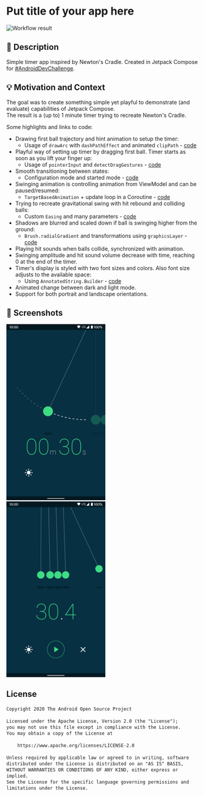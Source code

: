 # Put title of your app here

![Workflow result](https://github.com/MaciejCiemiega/NewtonsTimer/workflows/Check/badge.svg)


## :scroll: Description
Simple timer app inspired by Newton's Cradle. Created in Jetpack Compose for [#AndroidDevChallenge](https://developer.android.com/dev-challenge).


## :bulb: Motivation and Context
The goal was to create something simple yet playful to demonstrate (and evaluate) capabilities of Jetpack Compose.  
The result is a (up to) 1 minute timer trying to recreate Newton's Cradle.

Some highlights and links to code:
- Drawing first ball trajectory and hint animation to setup the timer:
  - Usage of `drawArc` with `dashPathEffect` and animated `clipPath` - [code](/app/src/main/java/com/mobnetic/newtonstimer/configuration/ConfigurationHint.kt)
- Playful way of setting up timer by dragging first ball. Timer starts as soon as you lift your finger up:
  - Usage of `pointerInput` and `detectDragGestures` - [code](/app/src/main/java/com/mobnetic/newtonstimer/configuration/ConfigurationDrag.kt)
- Smooth transitioning between states:
  - Configuration mode and started mode - [code](app/src/main/java/com/mobnetic/newtonstimer/timer/NewtonsTimerScreen.kt)
- Swinging animation is controlling animation from ViewModel and can be paused/resumed:
  - `TargetBasedAnimation` + update loop in a Coroutine - [code](/app/src/main/java/com/mobnetic/newtonstimer/timer/TimerViewModel.kt)
- Trying to recreate gravitational swing with hit rebound and colliding balls:
  - Custom `Easing` and many parameters - [code](/app/src/main/java/com/mobnetic/newtonstimer/balls/SwingAnimation.kt)
- Shadows are blurred and scaled down if ball is swinging higher from the ground:
  - `Brush.radialGradient` and transformations using `graphicsLayer` - [code](/app/src/main/java/com/mobnetic/newtonstimer/balls/Shadow.kt)
- Playing hit sounds when balls collide, synchronized with animation.
- Swinging amplitude and hit sound volume decrease with time, reaching 0 at the end of the timer.
- Timer's display is styled with two font sizes and colors. Also font size adjusts to the available space:
  - Using `AnnotatedString.Builder` - [code](app/src/main/java/com/mobnetic/newtonstimer/timer/Display.kt)
- Animated change between dark and light mode.
- Support for both portrait and landscape orientations.


## :camera_flash: Screenshots
<img src="/results/screenshot_1.png" width="260">&emsp;<img src="/results/screenshot_2.png" width="260">

## License
```
Copyright 2020 The Android Open Source Project

Licensed under the Apache License, Version 2.0 (the "License");
you may not use this file except in compliance with the License.
You may obtain a copy of the License at

    https://www.apache.org/licenses/LICENSE-2.0

Unless required by applicable law or agreed to in writing, software
distributed under the License is distributed on an "AS IS" BASIS,
WITHOUT WARRANTIES OR CONDITIONS OF ANY KIND, either express or implied.
See the License for the specific language governing permissions and
limitations under the License.
```